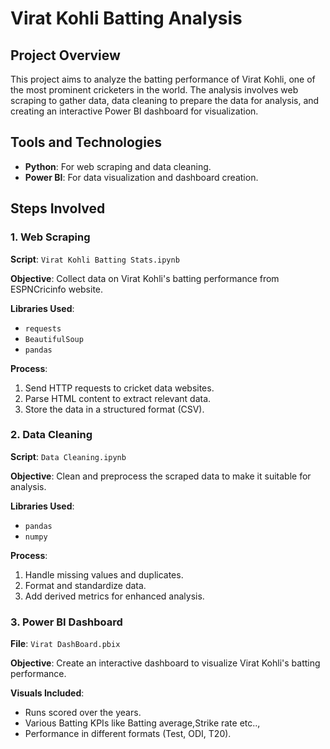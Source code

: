 
 <h1>Virat Kohli Batting Analysis</h1>
<h2>Project Overview</h2>
    <p>This project aims to analyze the batting performance of Virat Kohli, one of the most prominent cricketers in the world. The analysis involves web scraping to gather data, data cleaning to prepare the data for analysis, and creating an interactive Power BI dashboard for visualization.</p>

 <h2>Tools and Technologies</h2>
    <ul>
        <li><strong>Python</strong>: For web scraping and data cleaning.</li>
        <li><strong>Power BI</strong>: For data visualization and dashboard creation.</li>
    </ul>

<h2>Steps Involved</h2>

 <h3>1. Web Scraping</h3>
    <p><strong>Script</strong>: <code>Virat Kohli Batting Stats.ipynb</code></p>
    <p><strong>Objective</strong>: Collect data on Virat Kohli's batting performance from ESPNCricinfo website.</p>
    <p><strong>Libraries Used</strong>: </p>
    <ul>
        <li><code>requests</code></li>
        <li><code>BeautifulSoup</code></li>
        <li><code>pandas</code></li>
    </ul>
    <p><strong>Process</strong>:</p>
    <ol>
        <li>Send HTTP requests to cricket data websites.</li>
        <li>Parse HTML content to extract relevant data.</li>
        <li>Store the data in a structured format (CSV).</li>
    </ol>

 <h3>2. Data Cleaning</h3>
    <p><strong>Script</strong>: <code>Data Cleaning.ipynb</code></p>
    <p><strong>Objective</strong>: Clean and preprocess the scraped data to make it suitable for analysis.</p>
    <p><strong>Libraries Used</strong>:</p>
    <ul>
        <li><code>pandas</code></li>
        <li><code>numpy</code></li>
    </ul>
    <p><strong>Process</strong>:</p>
    <ol>
        <li>Handle missing values and duplicates.</li>
        <li>Format and standardize data.</li>
        <li>Add derived metrics for enhanced analysis.</li>
    </ol>
    <h3>3. Power BI Dashboard</h3>
    <p><strong>File</strong>: <code>Virat DashBoard.pbix</code></p>
    <p><strong>Objective</strong>: Create an interactive dashboard to visualize Virat Kohli's batting performance.</p>
    <p><strong>Visuals Included</strong>:</p>
    <ul>
        <li>Runs scored over the years.</li>
        <li>Various Batting KPIs like Batting average,Strike rate etc..,</li>
        <li>Performance in different formats (Test, ODI, T20).</li>
    </ul>



   
